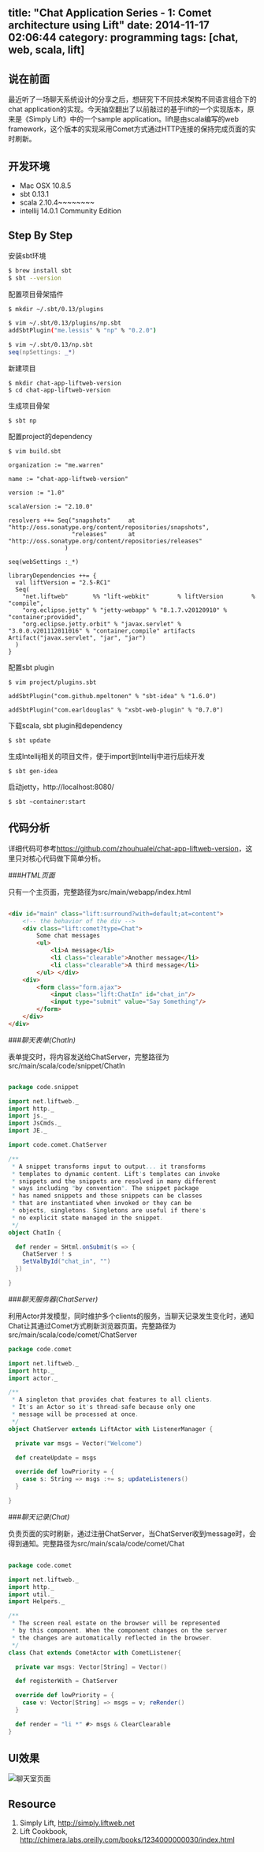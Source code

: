 title: "Chat Application Series - 1: Comet architecture using Lift"
date: 2014-11-17 02:06:44
category: programming
tags: [chat, web, scala, lift]
---

说在前面
---
最近听了一场聊天系统设计的分享之后，想研究下不同技术架构不同语言组合下的chat application的实现。今天抽空翻出了以前敲过的基于lift的一个实现版本，原来是《Simply Lift》中的一个sample application。lift是由scala编写的web framework，这个版本的实现采用Comet方式通过HTTP连接的保持完成页面的实时刷新。<!--more-->

开发环境
---

- Mac OSX 10.8.5
- sbt 0.13.1
- scala 2.10.4~~~~~~~~
- intellij 14.0.1 Community Edition

Step By Step
---
安装sbt环境

```zsh
$ brew install sbt
$ sbt --version
```

配置项目骨架插件

```zsh
$ mkdir ~/.sbt/0.13/plugins

$ vim ~/.sbt/0.13/plugins/np.sbt
addSbtPlugin("me.lessis" % "np" % "0.2.0")

$ vim ~/.sbt/0.13/np.sbt
seq(npSettings: _*)
```

新建项目

```
$ mkdir chat-app-liftweb-version
$ cd chat-app-liftweb-version
```

生成项目骨架

```
$ sbt np
```

配置project的dependency

```
$ vim build.sbt

organization := "me.warren"

name := "chat-app-liftweb-version"

version := "1.0"

scalaVersion := "2.10.0"

resolvers ++= Seq("snapshots"     at "http://oss.sonatype.org/content/repositories/snapshots",
                  "releases"      at "http://oss.sonatype.org/content/repositories/releases"
                )

seq(webSettings :_*)

libraryDependencies ++= {
  val liftVersion = "2.5-RC1"
  Seq(
    "net.liftweb"       %% "lift-webkit"        % liftVersion        % "compile",
    "org.eclipse.jetty" % "jetty-webapp" % "8.1.7.v20120910" % "container;provided",
    "org.eclipse.jetty.orbit" % "javax.servlet" % "3.0.0.v201112011016" % "container,compile" artifacts Artifact("javax.servlet", "jar", "jar")
  )
}

```
配置sbt plugin

```
$ vim project/plugins.sbt

addSbtPlugin("com.github.mpeltonen" % "sbt-idea" % "1.6.0")

addSbtPlugin("com.earldouglas" % "xsbt-web-plugin" % "0.7.0")

```

下载scala, sbt plugin和dependency

```
$ sbt update
```

生成Intellij相关的项目文件，便于import到Intellij中进行后续开发

```
$ sbt gen-idea
```

启动jetty，http://localhost:8080/

```
$ sbt ~container:start
```

代码分析
---
详细代码可参考<https://github.com/zhouhualei/chat-app-liftweb-version>，这里只对核心代码做下简单分析。


###_HTML页面_

只有一个主页面，完整路径为src/main/webapp/index.html

```html

<div id="main" class="lift:surround?with=default;at=content">
    <!-- the behavior of the div -->
    <div class="lift:comet?type=Chat">
        Some chat messages
        <ul>
            <li>A message</li>
            <li class="clearable">Another message</li>
            <li class="clearable">A third message</li>
        </ul> </div>
    <div>
        <form class="form.ajax">
            <input class="lift:ChatIn" id="chat_in"/>
            <input type="submit" value="Say Something"/>
        </form>
    </div>
</div>

```

###_聊天表单(ChatIn)_

表单提交时，将内容发送给ChatServer，完整路径为src/main/scala/code/snippet/ChatIn

```scala

package code.snippet

import net.liftweb._
import http._
import js._
import JsCmds._
import JE._

import code.comet.ChatServer

/**
 * A snippet transforms input to output... it transforms * templates to dynamic content. Lift's templates can invoke * snippets and the snippets are resolved in many different * ways including "by convention". The snippet package * has named snippets and those snippets can be classes * that are instantiated when invoked or they can be * objects, singletons. Singletons are useful if there's * no explicit state managed in the snippet.
 */
object ChatIn {

  def render = SHtml.onSubmit(s => {
    ChatServer ! s
    SetValById("chat_in", "")
  })

}

```

###_聊天服务器(ChatServer)_

利用Actor并发模型，同时维护多个clients的服务，当聊天记录发生变化时，通知Chat让其通过Comet方式刷新浏览器页面。完整路径为src/main/scala/code/comet/ChatServer

```scala
package code.comet

import net.liftweb._
import http._
import actor._

/**
 * A singleton that provides chat features to all clients. * It's an Actor so it's thread-safe because only one * message will be processed at once. */
object ChatServer extends LiftActor with ListenerManager {

  private var msgs = Vector("Welcome")

  def createUpdate = msgs

  override def lowPriority = {
    case s: String => msgs :+= s; updateListeners()
  }

}
```

###_聊天记录(Chat)_

负责页面的实时刷新，通过注册ChatServer，当ChatServer收到message时，会得到通知。完整路径为src/main/scala/code/comet/Chat

```scala

package code.comet

import net.liftweb._
import http._
import util._
import Helpers._

/** * The screen real estate on the browser will be represented * by this component. When the component changes on the server * the changes are automatically reflected in the browser. */
class Chat extends CometActor with CometListener{

  private var msgs: Vector[String] = Vector()

  def registerWith = ChatServer

  override def lowPriority = {
    case v: Vector[String] => msgs = v; reRender()
  }

  def render = "li *" #> msgs & ClearClearable
}


```

UI效果
---
![聊天室页面](/img/chat-app-lift-version-ui.png)

Resource
--- 

1. Simply Lift, <http://simply.liftweb.net>
2. Lift Cookbook, <http://chimera.labs.oreilly.com/books/1234000000030/index.html>
